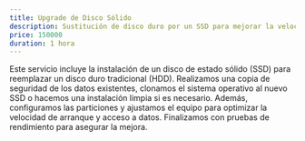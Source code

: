```yaml
---
title: Upgrade de Disco Sólido
description: Sustitución de disco duro por un SSD para mejorar la velocidad y la capacidad de almacenamiento del equipo.
price: 150000
duration: 1 hora
---
```


Este servicio incluye la instalación de un disco de estado sólido (SSD) para reemplazar un disco duro tradicional (HDD). Realizamos una copia de seguridad de los datos existentes, clonamos el sistema operativo al nuevo SSD o hacemos una instalación limpia si es necesario. Además, configuramos las particiones y ajustamos el equipo para optimizar la velocidad de arranque y acceso a datos. Finalizamos con pruebas de rendimiento para asegurar la mejora.
